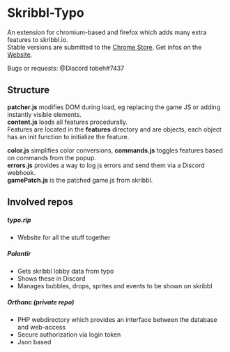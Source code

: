 # Skribbl-Typo
An extension for chromium-based and firefox which adds many extra features to skribbl.io.  
Stable versions are submitted to the [Chrome Store](https://chrome.google.com/webstore/detail/bpcilmjlpebjklinlbdjhfkkgmmfghfj). 
Get infos on the [Website](https://chrome.google.com/webstore/detail/bpcilmjlpebjklinlbdjhfkkgmmfghfj). 

Bugs or requests: @Discord tobeh#7437

## Structure
**patcher.js** modifies DOM during load, eg replacing the game JS or adding instantly visible elements.  
**content.js** loads all features procedurally.  
Features are located in the **features** directory and are objects, each object has an init function to initialize the feature.

**color.js** simplifies color conversions, **commands.js** toggles features based on commands from the popup.  
**errors.js** provides a way to log js errors and send them via a Discord webhook.  
**gamePatch.js** is the patched game.js from skribbl.


## Involved repos
##### typo.rip  
 * Website for all the stuff together

##### Palantir
 * Gets skribbl lobby data from typo
 * Shows these in Discord
 * Manages bubbles, drops, sprites and events to be shown on skribbl
 
 ##### Orthanc (private repo)  
 * PHP webdirectory which provides an interface between the database and web-access
 * Secure authorization via login token
 * Json based
